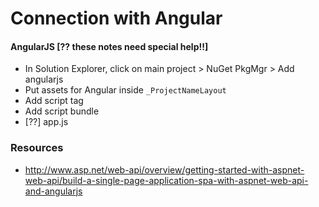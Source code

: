 # Connection with Angular

#### AngularJS [?? these notes need special help!!]
* In Solution Explorer, click on main project > NuGet PkgMgr > Add angularjs
* Put assets for Angular inside `_ProjectNameLayout`
* Add script tag
* Add script bundle
* [??] app.js

### Resources
* http://www.asp.net/web-api/overview/getting-started-with-aspnet-web-api/build-a-single-page-application-spa-with-aspnet-web-api-and-angularjs

